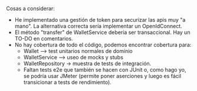 Cosas a considerar:

- He implementado una gestión de token para securizar las apis muy "a mano". La alternativa correcta sería implementar un OpenIdConnect.
- El método "transfer" de WalletService debería ser transaccional. Hay un TO-DO en comentarios.
- No hay cobertura de todo el código, podemos encontrar cobertura para:
  - Wallet --> test unitarios normales de dominio
  - WalletService --> useo de mocks y stubs
  - WalletRepository -> muestra de tests de integración.
  - Faltan tests e2e que también se hacen con JUnit o, como hago yo, se podría usar JMeter (permite poner aserciones y luego es fácil transicionar a tests de rendimiento).


